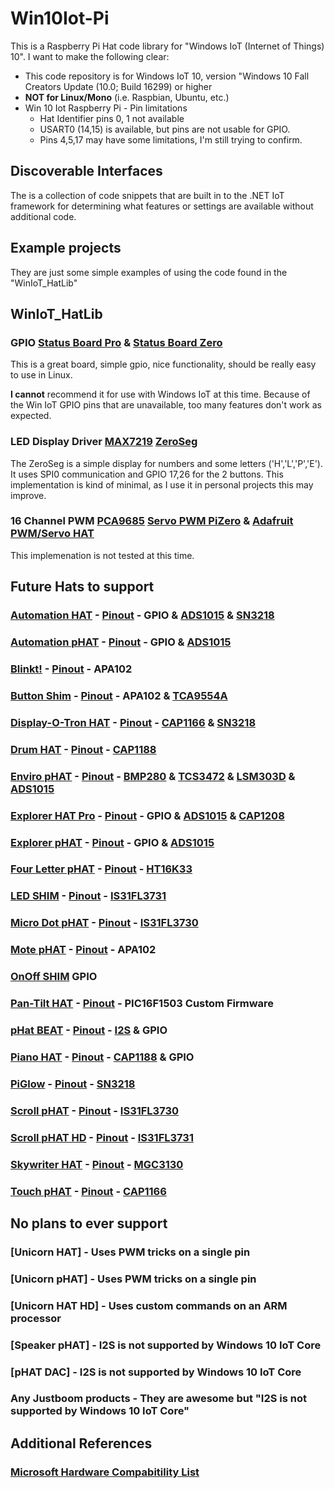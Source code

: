 # Win10Iot-Pi
This is a Raspberry Pi Hat code library for "Windows IoT (Internet of Things) 10".
I want to make the following clear:
* This code repository is for Windows IoT 10, version "Windows 10 Fall Creators Update (10.0; Build 16299) or higher
* **NOT for Linux/Mono** (i.e. Raspbian, Ubuntu, etc.)
* Win 10 Iot Raspberry Pi - Pin limitations
  * Hat Identifier pins 0, 1 not available
  * USART0 (14,15) is available, but pins are not usable for GPIO.
  * Pins 4,5,17 may have some limitations, I'm still trying to confirm.

## Discoverable Interfaces
The is a collection of code snippets that are built in to the .NET IoT framework for determining what features or settings are available without additional code.

## Example projects 
They are just some simple examples of using the code found in the "WinIoT_HatLib"

## WinIoT_HatLib

### GPIO [Status Board Pro](https://thepihut.com/products/status-board-pro) & [Status Board Zero](https://thepihut.com/products/status-board-zero)
This is a great board, simple gpio, nice functionality, should be really easy to use in Linux.

**I cannot** recommend it for use with Windows IoT at this time. Because of the Win IoT GPIO pins that are unavailable, too many features don't work as expected. 

### LED Display Driver [MAX7219](https://datasheets.maximintegrated.com/en/ds/MAX7219-MAX7221.pdf) [ZeroSeg](https://thepihut.com/products/zeroseg)
The ZeroSeg is a simple display for numbers and some letters ('H','L','P','E'). It uses SPI0 communication and GPIO 17,26 for the 2 buttons. 
This implementation is kind of minimal, as I use it in personal projects this may improve.

### 16 Channel PWM [PCA9685](https://www.nxp.com/docs/en/data-sheet/PCA9685.pdf) [Servo PWM PiZero](https://thepihut.com/products/servo-pwm-pizero) & [Adafruit PWM/Servo HAT](https://thepihut.com/products/adafruit-16-channel-pwm-servo-hat-for-raspberry-pi-mini-kit)
This implemenation is not tested at this time.

## Future Hats to support
### [Automation HAT](https://shop.pimoroni.com/products/automation-hat) - [Pinout](https://pinout.xyz/pinout/automation_hat) - GPIO & [ADS1015](http://www.ti.com/product/ADS1015) & [SN3218](http://www.si-en.com/uploadpdf/s2011517171720.pdf)
### [Automation pHAT](https://shop.pimoroni.com/products/automation-phat) - [Pinout](https://pinout.xyz/pinout/automation_phat) - GPIO & [ADS1015](http://www.ti.com/product/ADS1015)
### [Blinkt!](https://thepihut.com/products/blinkt) - [Pinout](https://pinout.xyz/pinout/blinkt) - APA102
### [Button Shim](https://shop.pimoroni.com/products/button-shim) - [Pinout](https://pinout.xyz/pinout/button_shim) - APA102 & [TCA9554A](http://www.ti.com/lit/ds/symlink/tca9554a.pdf)
### [Display-O-Tron HAT](https://shop.pimoroni.com/products/display-o-tron-hat) - [Pinout](https://pinout.xyz/pinout/display_o_tron_hat) - [CAP1166](http://ww1.microchip.com/downloads/en/DeviceDoc/CAP1166.pdf) & [SN3218](http://www.si-en.com/uploadpdf/s2011517171720.pdf)
### [Drum HAT](https://shop.pimoroni.com/products/drum-hat) - [Pinout](https://pinout.xyz/pinout/drum_hat) - [CAP1188](http://ww1.microchip.com/downloads/en/DeviceDoc/CAP1188%20.pdf)
### [Enviro pHAT](https://shop.pimoroni.com/products/enviro-phat) - [Pinout](https://pinout.xyz/pinout/enviro_phat) - [BMP280](https://ae-bst.resource.bosch.com/media/_tech/media/datasheets/BST-BMP280-DS001-19.pdf) & [TCS3472](https://ams.com/jpn/content/download/319364/1117183/file/TCS3472_Datasheet_EN_v2.pdf) & [LSM303D](http://www.st.com/resource/en/datasheet/lsm303d.pdf) & [ADS1015](http://www.ti.com/product/ADS1015)
### [Explorer HAT Pro](https://shop.pimoroni.com/products/explorer-hat) - [Pinout](https://pinout.xyz/pinout/explorer_hat_pro) - GPIO & [ADS1015](http://www.ti.com/product/ADS1015) & [CAP1208](http://ww1.microchip.com/downloads/en/DeviceDoc/00001570C.pdf)
### [Explorer pHAT](https://shop.pimoroni.com/products/explorer-phat) - [Pinout](https://pinout.xyz/pinout/explorer_phat) - GPIO & [ADS1015](http://www.ti.com/product/ADS1015)
### [Four Letter pHAT](https://shop.pimoroni.com/products/four-letter-phat) - [Pinout](https://pinout.xyz/pinout/four_letter_phat) - [HT16K33](http://www.holtek.com/documents/10179/116711/HT16K33v120.pdf)
### [LED SHIM](https://shop.pimoroni.com/products/led-shim) - [Pinout](https://pinout.xyz/pinout/led_shim) - [IS31FL3731](http://www.issi.com/WW/pdf/31FL3731.pdf)
### [Micro Dot pHAT](https://shop.pimoroni.com/products/microdot-phat) - [Pinout](https://pinout.xyz/pinout/micro_dot_phat) - [IS31FL3730](http://www.issi.com/WW/pdf/31FL3730.pdf)
### [Mote pHAT](https://shop.pimoroni.com/products/mote-phat) - [Pinout](https://pinout.xyz/pinout/mote_phat) - APA102
### [OnOff SHIM](https://thepihut.com/products/onoff-shim) GPIO
### [Pan-Tilt HAT](https://thepihut.com/products/pan-tilt-hat) - [Pinout](https://pinout.xyz/pinout/pan_tilt_hat) - PIC16F1503 Custom Firmware
### [pHat BEAT](https://shop.pimoroni.com/products/phat-beat) - [Pinout](https://pinout.xyz/pinout/phat_beat) - [I2S]() & GPIO
### [Piano HAT](https://shop.pimoroni.com/products/piano-hat) - [Pinout](https://pinout.xyz/pinout/piano_hat) - [CAP1188](http://ww1.microchip.com/downloads/en/DeviceDoc/CAP1188%20.pdf) & GPIO
### [PiGlow](https://shop.pimoroni.com/products/piglow) - [Pinout](https://pinout.xyz/pinout/piglow) - [SN3218](http://www.si-en.com/uploadpdf/s2011517171720.pdf)
### [Scroll pHAT](https://thepihut.com/products/scroll-phat) - [Pinout](https://pinout.xyz/pinout/scroll_phat) - [IS31FL3730](http://www.issi.com/WW/pdf/31FL3730.pdf)
### [Scroll pHAT HD](https://thepihut.com/products/scroll-phat) - [Pinout](https://pinout.xyz/pinout/scroll_phat_hd) - [IS31FL3731](http://www.issi.com/WW/pdf/31FL3731.pdf)
### [Skywriter HAT](https://shop.pimoroni.com/products/skywriter-hat) - [Pinout](https://pinout.xyz/pinout/skywriter_hat) - [MGC3130](http://ww1.microchip.com/downloads/en/DeviceDoc/40001667E.pdf)
### [Touch pHAT](https://thepihut.com/products/touch-phat) - [Pinout](https://pinout.xyz/pinout/touch_phat) - [CAP1166](http://ww1.microchip.com/downloads/en/DeviceDoc/CAP1166.pdf)

## No plans to ever support
### [Unicorn HAT] - Uses PWM tricks on a single pin
### [Unicorn pHAT] - Uses PWM tricks on a single pin
### [Unicorn HAT HD] - Uses custom commands on an ARM processor
### [Speaker pHAT] - I2S is not supported by Windows 10 IoT Core
### [pHAT DAC] - I2S is not supported by Windows 10 IoT Core
### Any Justboom products - They are awesome but "I2S is not supported by Windows 10 IoT Core"

## Additional References
### [Microsoft Hardware Compabitility List](https://docs.microsoft.com/en-us/windows/iot-core/learn-about-hardware/HardwareCompatList)
